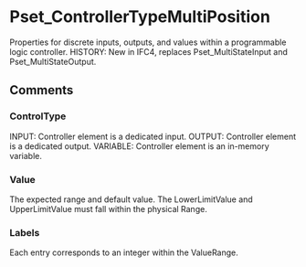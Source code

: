# Pset_ControllerTypeMultiPosition

Properties for discrete inputs, outputs, and values within a programmable logic controller.<!-- end of definition --> HISTORY: New in IFC4, replaces Pset_MultiStateInput and Pset_MultiStateOutput.


## Comments

### ControlType

INPUT: Controller element is a dedicated input.
OUTPUT: Controller element is a dedicated output.
VARIABLE: Controller element is an in-memory variable.

### Value

The expected range and default value. The LowerLimitValue and UpperLimitValue must fall within the physical Range.

### Labels

Each entry corresponds to an integer within the ValueRange.